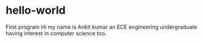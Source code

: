 # hello-world
First program
Hi my name is Ankit kumar an ECE engineering undergraduate having interest in computer science too. 
